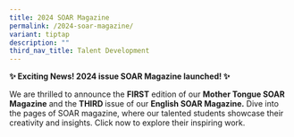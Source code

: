 ```yaml
---
title: 2024 SOAR Magazine
permalink: /2024-soar-magazine/
variant: tiptap
description: ""
third_nav_title: Talent Development
---
```

<p><strong>✨ Exciting News! 2024 issue SOAR Magazine launched! ✨</strong>
</p>
<p>We are thrilled to announce the <strong>FIRST</strong> edition of our <strong>Mother Tongue SOAR Magazine</strong> and
the <strong>THIRD </strong>issue of our <strong>English SOAR Magazine.</strong> Dive
into the pages of SOAR magazine, where our talented students showcase their
creativity and insights. Click now to explore their inspiring work.</p>